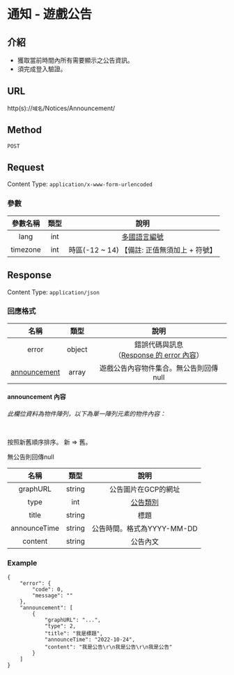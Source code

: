# 通知 - 遊戲公告

## 介紹
 - 獲取當前時間內所有需要顯示之公告資訊。
 - 須完成登入驗證。

## URL

http(s)://`域名`/Notices/Announcement/

## Method

`POST`

## Request

Content Type: `application/x-www-form-urlencoded`

### 參數

| 參數名稱 | 類型 | 說明 |
|:-:|:-:|:-:|
| lang | int | [多國語言編號](../codes/other.md#lang) |
| timezone | int | 時區(-12 ~ 14) 【備註: 正值無須加上 + 符號】 |
## Response

Content Type: `application/json`

### 回應格式

| 名稱 | 類型 | 說明 |
|:-:|:-:|:-:|
| error | object | 錯誤代碼與訊息<br>（[Response 的 error 內容](../response.md#error)） |
| [announcement](#announcement) | array | 遊戲公告內容物件集合。無公告則回傳null |

#### <span id="announcement">announcement 內容</span>

_此欄位資料為物件陣列，以下為單一陣列元素的物件內容：_

<br>

按照新舊順序排序。 新 => 舊。

無公告則回傳null
<br>

| 名稱 | 類型 | 說明 |
|:-:|:-:|:-:|
| graphURL | string | 公告圖片在GCP的網址 |
| type | int | [公告類別](../codes/other.md#announcementtype-遊戲公告類型) |
| title | string | 標題 |
| announceTime | string | 公告時間。格式為YYYY-MM-DD |
| content | string | 公告內文 |


### Example
    {
        "error": {
            "code": 0,
            "message": ""
        },
        "announcement": [
            {
                "graphURL": "...",
                "type": 2,
                "title": "我是標題",
                "announceTime": "2022-10-24",
                "content": "我是公告\r\n我是公告\r\n我是公告"
            }
        ]
    }

